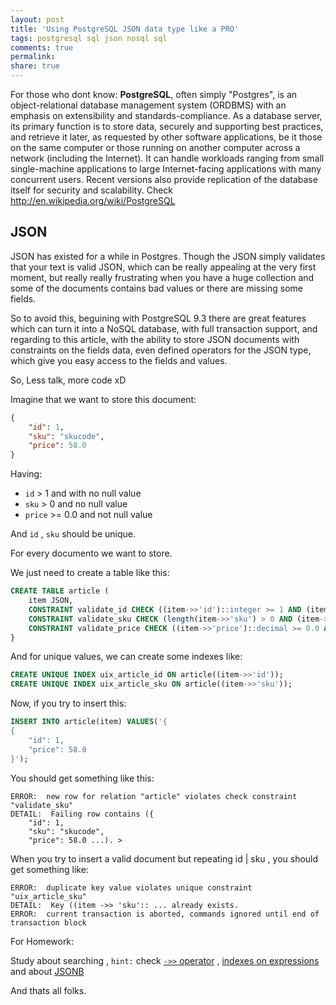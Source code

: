 ```yaml
---
layout: post
title: 'Using PostgreSQL JSON data type like a PRO'
tags: postgresql sql json nosql sql
comments: true
permalink:
share: true
---
```


For those who dont know: **PostgreSQL**, often simply "Postgres", is an object-relational database management system (ORDBMS) with an emphasis on extensibility and standards-compliance. As a database server, its primary function is to store data, securely and supporting best practices, and retrieve it later, as requested by other software applications, be it those on the same computer or those running on another computer across a network (including the Internet). It can handle workloads ranging from small single-machine applications to large Internet-facing applications with many concurrent users. Recent versions also provide replication of the database itself for security and scalability. Check http://en.wikipedia.org/wiki/PostgreSQL

## JSON

JSON has existed for a while in Postgres. Though the JSON simply validates that your text is valid JSON, which can be really appealing at the very first moment, but really really frustrating when you have a huge collection and some of the documents contains bad values or there are missing some fields. 

So to avoid this, beguining with PostgreSQL 9.3 there are great features which can turn it into a NoSQL database, with full transaction support, and regarding to this article, with the ability to store JSON documents with constraints on the fields data, even defined operators for the JSON type, which give you easy access to the fields and values.

So, Less talk, more code xD

Imagine that we want to store this document:

~~~json
{
    "id": 1,
    "sku": "skucode",
    "price": 58.0
}
~~~

Having:

* `id` > 1 and with no null value
* `sku` > 0 and no null value
* `price` >= 0.0 and not null value

And `id` , `sku` should be unique.

For every documento we want to store.

We just need to create a table like this:

~~~sql
CREATE TABLE article (
    item JSON,
    CONSTRAINT validate_id CHECK ((item->>'id')::integer >= 1 AND (item->>'id') IS NOT NULL ),
    CONSTRAINT validate_sku CHECK (length(item->>'sku') > 0 AND (item->>'sku') IS NOT NULL ),
    CONSTRAINT validate_price CHECK ((item->>'price')::decimal >= 0.0 AND (item->>'price') IS NOT NULL)
}
~~~

And for unique values, we can create some indexes like:

~~~sql
CREATE UNIQUE INDEX uix_article_id ON article((item->>'id'));
CREATE UNIQUE INDEX uix_article_sku ON article((item->>'sku'));
~~~

Now, if you try to insert this:

~~~sql
INSERT INTO article(item) VALUES('{
{
    "id": 1,
    "price": 58.0
}');
~~~

You should get something like this:

~~~
ERROR:  new row for relation "article" violates check constraint "validate_sku"
DETAIL:  Failing row contains ({
    "id": 1,
    "sku": "skucode",
    "price": 58.0 ...). >
~~~

When you try to insert a valid document but repeating id | sku , you should get something like:

~~~
ERROR:  duplicate key value violates unique constraint "uix_article_sku"
DETAIL:  Key ((item ->> 'sku':: ... already exists.
ERROR:  current transaction is aborted, commands ignored until end of transaction block
~~~

For Homework:

Study about searching , `hint:` check [`->>` operator](http://www.postgresql.org/docs/9.4/static/functions-json.html) , [indexes on expressions](http://www.postgresql.org/docs/9.3/static/indexes-expressional.html)
and about [JSONB](http://www.postgresql.org/docs/9.3/static/functions-json.html)

And thats all folks.



